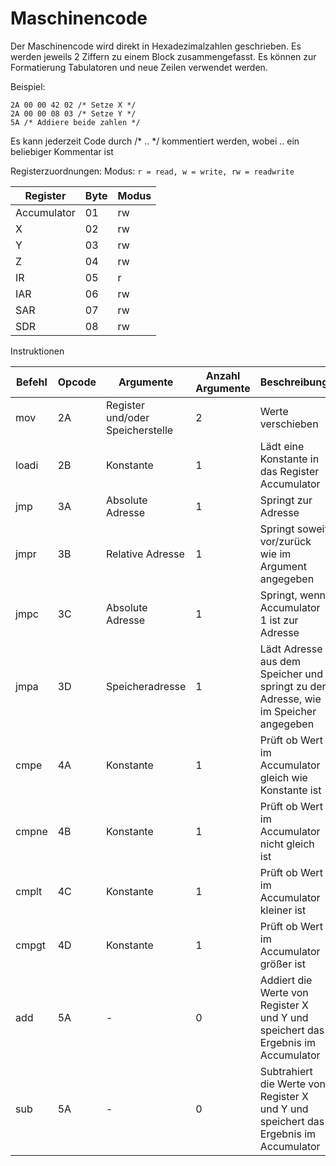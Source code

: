 ﻿# Maschinencode

Der Maschinencode wird direkt in Hexadezimalzahlen geschrieben. Es werden jeweils 2 Ziffern zu einem Block zusammengefasst. Es können zur Formatierung Tabulatoren und neue Zeilen verwendet werden.

Beispiel:

```
2A 00 00 42 02 /* Setze X */
2A 00 00 08 03 /* Setze Y */
5A /* Addiere beide zahlen */
```

Es kann jederzeit Code durch /* .. */ kommentiert werden, wobei .. ein beliebiger Kommentar ist

Registerzuordnungen:
Modus: ```r = read, w = write, rw = readwrite```

|Register|Byte|Modus|
|--------|----|-----|
|Accumulator|01|rw|
|X|02|rw|
|Y|03|rw|
|Z|04|rw|
|IR|05|r|
|IAR|06|rw|
|SAR|07|rw|
|SDR|08|rw|

Instruktionen

|Befehl |Opcode|Argumente|Anzahl Argumente|Beschreibung|
|-------|------|---------|----------------|------------|
|mov    |2A    |Register und/oder Speicherstelle |2|Werte verschieben|
|loadi  |2B    |Konstante|1|Lädt eine Konstante in das Register Accumulator|
|jmp    |3A    |Absolute Adresse|1|Springt zur Adresse|
|jmpr   |3B    |Relative Adresse|1|Springt soweit vor/zurück wie im Argument angegeben|
|jmpc   |3C    |Absolute Adresse|1|Springt, wenn Accumulator 1 ist zur Adresse|
|jmpa   |3D    |Speicheradresse|1|Lädt Adresse aus dem Speicher und springt zu der Adresse, wie im Speicher angegeben|
|cmpe   |4A    |Konstante             |1|Prüft ob Wert im Accumulator gleich wie Konstante ist|
|cmpne  |4B    |Konstante|1|Prüft ob Wert im Accumulator nicht gleich ist|
|cmplt  |4C    |Konstante|1|Prüft ob Wert im Accumulator kleiner ist|
|cmpgt  |4D    |Konstante|1|Prüft ob Wert im Accumulator größer ist|
|add    |5A    |-|0|Addiert die Werte von Register X und Y  und speichert das Ergebnis im Accumulator|
|sub    |5A    |-|0|Subtrahiert die Werte von Register X und Y  und speichert das Ergebnis im Accumulator|